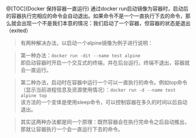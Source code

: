 ﻿@[TOC](Docker 保持容器一直运行)
通过docker run启动镜像为容器时，启动后的容器执行完相应的命令会自动退出。如果命令不是一个一直执行下去的命令，那么就会出现一个不是我们本意的情况：我们启动了一个容器，但容器的状态是退出（exited）

> 有两种解决办法，以启动一个alpine镜像为例子进行说明：

> 第一种办法：`docker run -dit --name test alpine`<br>即启动容器时开启一个交互式的终端，并在后台运行。终端不退出，容器就会一直运行。

>第二种办法，启动时在容器中运行一个可以一直执行的命令。例如top命令（显示当前进程信息及资源使用情况）：`docker run -d --name test alpine top`<br>该方法的一个变体是使用sleep命令，可以控制容器在多久的时间以后自动退出。

>其实这两种办法都是同一个原理：既然容器会在执行完命令之后自动推出，那就让容器执行一个会一直运行下去的命令。

